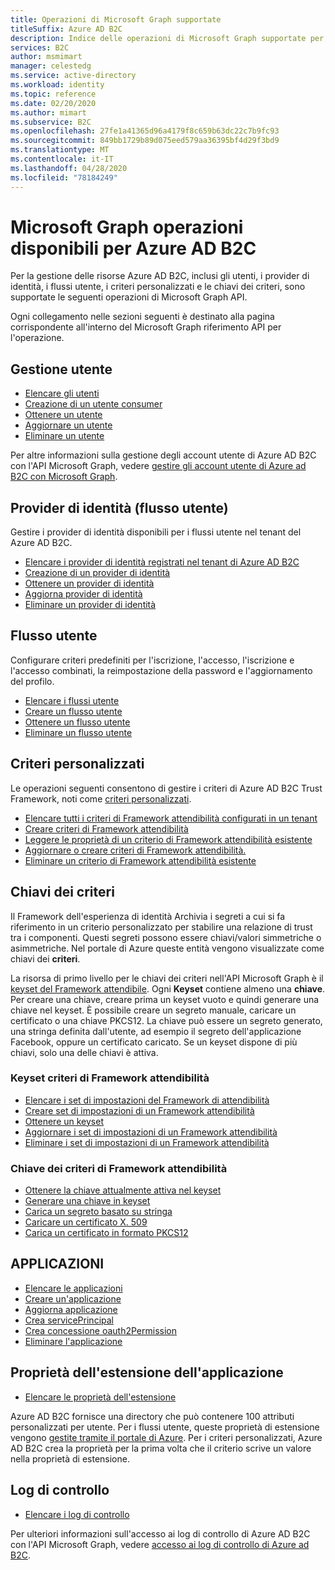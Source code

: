 ```yaml
---
title: Operazioni di Microsoft Graph supportate
titleSuffix: Azure AD B2C
description: Indice delle operazioni di Microsoft Graph supportate per la gestione di risorse Azure AD B2C, inclusi utenti, flussi utente, provider di identità, criteri personalizzati, chiavi dei criteri e altro ancora.
services: B2C
author: msmimart
manager: celestedg
ms.service: active-directory
ms.workload: identity
ms.topic: reference
ms.date: 02/20/2020
ms.author: mimart
ms.subservice: B2C
ms.openlocfilehash: 27fe1a41365d96a4179f8c659b63dc22c7b9fc93
ms.sourcegitcommit: 849bb1729b89d075eed579aa36395bf4d29f3bd9
ms.translationtype: MT
ms.contentlocale: it-IT
ms.lasthandoff: 04/28/2020
ms.locfileid: "78184249"
---
```

# <a name="microsoft-graph-operations-available-for-azure-ad-b2c"></a>Microsoft Graph operazioni disponibili per Azure AD B2C

Per la gestione delle risorse Azure AD B2C, inclusi gli utenti, i provider di identità, i flussi utente, i criteri personalizzati e le chiavi dei criteri, sono supportate le seguenti operazioni di Microsoft Graph API.

Ogni collegamento nelle sezioni seguenti è destinato alla pagina corrispondente all'interno del Microsoft Graph riferimento API per l'operazione.

## <a name="user-management"></a>Gestione utente

- [Elencare gli utenti](https://docs.microsoft.com/graph/api/user-list)
- [Creazione di un utente consumer](https://docs.microsoft.com/graph/api/user-post-users)
- [Ottenere un utente](https://docs.microsoft.com/graph/api/user-get)
- [Aggiornare un utente](https://docs.microsoft.com/graph/api/user-update)
- [Eliminare un utente](https://docs.microsoft.com/graph/api/user-delete)

Per altre informazioni sulla gestione degli account utente di Azure AD B2C con l'API Microsoft Graph, vedere [gestire gli account utente di Azure ad B2C con Microsoft Graph](manage-user-accounts-graph-api.md).

## <a name="identity-providers-user-flow"></a>Provider di identità (flusso utente)

Gestire i provider di identità disponibili per i flussi utente nel tenant del Azure AD B2C.

- [Elencare i provider di identità registrati nel tenant di Azure AD B2C](https://docs.microsoft.com/graph/api/identityprovider-list)
- [Creazione di un provider di identità](https://docs.microsoft.com/graph/api/identityprovider-post-identityproviders)
- [Ottenere un provider di identità](https://docs.microsoft.com/graph/api/identityprovider-get)
- [Aggiorna provider di identità](https://docs.microsoft.com/graph/api/identityprovider-update)
- [Eliminare un provider di identità](https://docs.microsoft.com/graph/api/identityprovider-delete)

## <a name="user-flow"></a>Flusso utente

Configurare criteri predefiniti per l'iscrizione, l'accesso, l'iscrizione e l'accesso combinati, la reimpostazione della password e l'aggiornamento del profilo.

- [Elencare i flussi utente](https://docs.microsoft.com/graph/api/identityuserflow-list)
- [Creare un flusso utente](https://docs.microsoft.com/graph/api/identityuserflow-post-userflows)
- [Ottenere un flusso utente](https://docs.microsoft.com/graph/api/identityuserflow-get)
- [Eliminare un flusso utente](https://docs.microsoft.com/graph/api/identityuserflow-delete)

## <a name="custom-policies"></a>Criteri personalizzati

Le operazioni seguenti consentono di gestire i criteri di Azure AD B2C Trust Framework, noti come [criteri personalizzati](custom-policy-overview.md).

- [Elencare tutti i criteri di Framework attendibilità configurati in un tenant](https://docs.microsoft.com/graph/api/trustframework-list-trustframeworkpolicies)
- [Creare criteri di Framework attendibilità](https://docs.microsoft.com/graph/api/trustframework-post-trustframeworkpolicy)
- [Leggere le proprietà di un criterio di Framework attendibilità esistente](https://docs.microsoft.com/graph/api/trustframeworkpolicy-get)
- [Aggiornare o creare criteri di Framework attendibilità.](https://docs.microsoft.com/graph/api/trustframework-put-trustframeworkpolicy)
- [Eliminare un criterio di Framework attendibilità esistente](https://docs.microsoft.com/graph/api/trustframeworkpolicy-delete)

## <a name="policy-keys"></a>Chiavi dei criteri

Il Framework dell'esperienza di identità Archivia i segreti a cui si fa riferimento in un criterio personalizzato per stabilire una relazione di trust tra i componenti. Questi segreti possono essere chiavi/valori simmetriche o asimmetriche. Nel portale di Azure queste entità vengono visualizzate come chiavi dei **criteri**.

La risorsa di primo livello per le chiavi dei criteri nell'API Microsoft Graph è il [keyset del Framework attendibile](https://docs.microsoft.com/graph/api/resources/trustframeworkkeyset). Ogni **Keyset** contiene almeno una **chiave**. Per creare una chiave, creare prima un keyset vuoto e quindi generare una chiave nel keyset. È possibile creare un segreto manuale, caricare un certificato o una chiave PKCS12. La chiave può essere un segreto generato, una stringa definita dall'utente, ad esempio il segreto dell'applicazione Facebook, oppure un certificato caricato. Se un keyset dispone di più chiavi, solo una delle chiavi è attiva.

### <a name="trust-framework-policy-keyset"></a>Keyset criteri di Framework attendibilità

- [Elencare i set di impostazioni del Framework di attendibilità](https://docs.microsoft.com/graph/api/trustframework-list-keysets)
- [Creare set di impostazioni di un Framework attendibilità](https://docs.microsoft.com/graph/api/trustframework-post-keysets)
- [Ottenere un keyset](https://docs.microsoft.com/graph/api/trustframeworkkeyset-get)
- [Aggiornare i set di impostazioni di un Framework attendibilità](https://docs.microsoft.com/graph/api/trustframeworkkeyset-update)
- [Eliminare i set di impostazioni di un Framework attendibilità](https://docs.microsoft.com/graph/api/trustframeworkkeyset-delete)

### <a name="trust-framework-policy-key"></a>Chiave dei criteri di Framework attendibilità

- [Ottenere la chiave attualmente attiva nel keyset](https://docs.microsoft.com/graph/api/trustframeworkkeyset-getactivekey)
- [Generare una chiave in keyset](https://docs.microsoft.com/graph/api/trustframeworkkeyset-generatekey)
- [Carica un segreto basato su stringa](https://docs.microsoft.com/graph/api/trustframeworkkeyset-uploadsecret)
- [Caricare un certificato X. 509](https://docs.microsoft.com/graph/api/trustframeworkkeyset-uploadcertificate)
- [Carica un certificato in formato PKCS12](https://docs.microsoft.com/graph/api/trustframeworkkeyset-uploadpkcs12)

## <a name="applications"></a>APPLICAZIONI

- [Elencare le applicazioni](https://docs.microsoft.com/graph/api/application-list)
- [Creare un'applicazione](https://docs.microsoft.com/graph/api/resources/application)
- [Aggiorna applicazione](https://docs.microsoft.com/graph/api/application-update)
- [Crea servicePrincipal](https://docs.microsoft.com/graph/api/resources/serviceprincipal)
- [Crea concessione oauth2Permission](https://docs.microsoft.com/graph/api/resources/oauth2permissiongrant)
- [Eliminare l'applicazione](https://docs.microsoft.com/graph/api/application-delete)

## <a name="application-extension-properties"></a>Proprietà dell'estensione dell'applicazione

- [Elencare le proprietà dell'estensione](https://docs.microsoft.com/graph/api/application-list-extensionproperty)

Azure AD B2C fornisce una directory che può contenere 100 attributi personalizzati per utente. Per i flussi utente, queste proprietà di estensione vengono [gestite tramite il portale di Azure](custom-policy-custom-attributes.md). Per i criteri personalizzati, Azure AD B2C crea la proprietà per la prima volta che il criterio scrive un valore nella proprietà di estensione.

## <a name="audit-logs"></a>Log di controllo

- [Elencare i log di controllo](https://docs.microsoft.com/graph/api/directoryaudit-list)

Per ulteriori informazioni sull'accesso ai log di controllo di Azure AD B2C con l'API Microsoft Graph, vedere [accesso ai log di controllo di Azure ad B2C](view-audit-logs.md).
